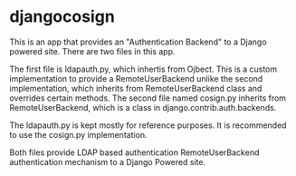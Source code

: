 djangocosign
============

This is an app that provides an "Authentication Backend" to a Django powered site. There are two files in this 
app.

The first file is ldapauth.py, which inhertis from Ojbect. This is a custom implementation to provide a RemoteUserBackend unlike the second implementation, which inherits from RemoteUserBackend class and overrides certain methods.
The second file named cosign.py inherits from RemoteUserBackend, which is a class in django.contrib.auth.backends.

The ldapauth.py is kept mostly for reference purposes. It is recommended to use the cosign.py implementation.

Both files provide LDAP based authentication RemoteUserBackend authentication mechanism to a Django Powered site.


